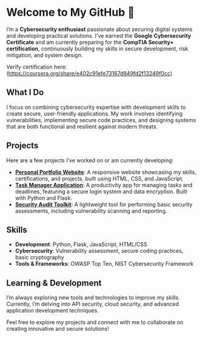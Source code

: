 # Welcome to My GitHub 👋

I’m a **Cybersecurity enthusiast** passionate about securing digital systems and developing practical solutions. I’ve earned the **Google Cybersecurity Certificate** and am currently preparing for the **CompTIA Security+ certification**, continuously building my skills in secure development, risk mitigation, and system design.

Verify certification here: (https://coursera.org/share/e402c91efe73167d849fd2f13249f0cc)

## What I Do  
I focus on combining cybersecurity expertise with development skills to create secure, user-friendly applications. My work involves identifying vulnerabilities, implementing secure code practices, and designing systems that are both functional and resilient against modern threats.

## Projects  
Here are a few projects I’ve worked on or am currently developing:  
- **[Personal Portfolio Website](#)**: A responsive website showcasing my skills, certifications, and projects, built using HTML, CSS, and JavaScript.  
- **[Task Manager Application](#)**: A productivity app for managing tasks and deadlines, featuring a secure login system and data encryption. Built with Python and Flask.  
- **[Security Audit Toolkit](#)**: A lightweight tool for performing basic security assessments, including vulnerability scanning and reporting.  

## Skills  
- **Development**: Python, Flask, JavaScript, HTML/CSS  
- **Cybersecurity**: Vulnerability assessment, secure coding practices, basic cryptography  
- **Tools & Frameworks**: OWASP Top Ten, NIST Cybersecurity Framework  

## Learning & Development  
I’m always exploring new tools and technologies to improve my skills. Currently, I’m delving into API security, cloud security, and advanced application development techniques.

Feel free to explore my projects and connect with me to collaborate on creating innovative and secure solutions!

